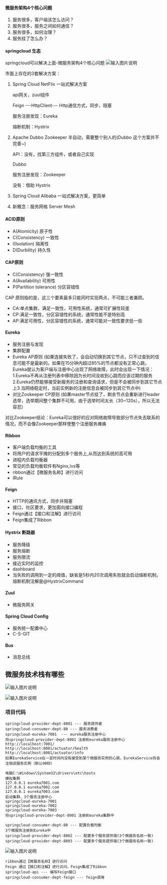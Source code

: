 #### 微服务架构4个核心问题
 1. 服务很多，客户端该怎么访问？
 2. 服务很多，服务之间如何通信？
 3. 服务很多，如何治理？
 4. 服务挂了怎么办？

#### springcloud 生态 
springcloud可以解决上面-微服务架构4个核心问题
![输入图片说明](image/springcloud%E6%A1%86%E6%9E%B6%E5%9B%BE.png)

市面上存在的3套解决方案：
1. Spring Cloud NetFlix 一站式解决方案

   api网关，zuul组件
   
   Feign ---HttpClient--- Http通信方式，同步，阻塞
   
   服务注册发现：Eureka
   
   熔断机制：Hystrix
   
2. Apache Dubbo Zookeeper 半自动，需要整个别人的(Dubbo 这个方案并不完善~)

    API：没有，找第三方组件，或者自己实现
    
    Dubbo
    
    服务注册发现：Zookeeper
    
    没有：借助 Hystrix
    
3. Spring Cloud Alibaba 一站式解决方案，更简单

4. 新概念：服务网格 Server Mesh

#### ACID原则
 - A(Atomicity) 原子性
 - C(Consistency) 一致性
 - I(Isolation) 隔离性
 - D(Durbility) 持久性
 
#### CAP原则
 - C(Consistency) 强一致性
 - A(Availability) 可用性
 - P(Partition tolerance) 分区容错性
 
CAP 原则指的是，这三个要素最多只能同时实现两点，不可能三者兼顾。
 - CA:单点集群，满足一致性，可用性系统，通常可扩展性较差
 - CP:满足一致性，分区容错性的系统，通常性能不是特别高
 - AP:满足可用性，分区容错性的系统，通常可能对一致性要求低一些
 
#### Eureka 
- 服务注册与发现
- 集群配置
- Eureka AP原则  (如果连接失败了，会自动切换到其它节点，只不过查到的信息可能不是最新的。如果在15分钟内超过85%的节点都没有正常心跳，Eureka就认为客户端与注册中心出现了网络故障，此时会出现一下情况：1.Eureka不再从注册列表中移除因为长时间没收到心跳而应该过期的服务2.Eureka仍然能够接受新服务的注册和查询请求，但是不会被同步到其它节点上3.当网络稳定时，当前实例新的注册信息会被同步到其它节点中)
- 对比Zookeeper CP原则  (如果master节点挂了，剩余节点会重新进行leader选举，选举期间整个集群不可用，由于选举时间太长（30~120s），所以无法容忍)

 对比Zookeeper结论：Eureka可以很好的应对网络故障导致部分节点失去联系的情况，而不会像Zookeeper那样使整个注册服务瘫痪

#### Ribbon
- 客户端负载均衡的工具
- 将用户的请求平摊的分配到多个服务上,从而达到系统的高可用
- 进程内负载均衡器
- 常见的负载均衡软件有Nginx,lvs等
- ribbon通过【微服务名称】进行访问
- IRule

#### Feign 
- HTTP的通讯方式，同步并阻塞
- 接口，社区要求，更加面向接口编程
- Feign通过【接口和注解】进行访问
- Feign集成了Ribbon

#### Hystrix 断路器
- 服务降级
- 服务熔断
- 服务限流
- 接近实时的监控
- dashboard
- 当失败的调用到一定的阈值，缺省是5秒内20次调用失败就会启动熔断机制。熔断机制注解是@HystrixCommand

#### Zuul 
- 微服务网关

#### Spring Cloud Config
- 服务统一配置中心
- C-S-GIT

#### Bus
- 消息总线

## 微服务技术栈有哪些

![输入图片说明](image/%E5%BE%AE%E6%9C%8D%E5%8A%A1%E6%8A%80%E6%9C%AF%E6%A0%88.png)

![输入图片说明](image/springcloud%E4%B8%8Edubbo%E5%AF%B9%E6%AF%94.png)


### 项目代码
    springcloud-provider-dept-8001 --- 服务提供者
    springcloud-consumer-dept-80 --- 服务消费者
    springcloud-eureka-7001  --- eureka服务注册中心
    将springcloud-provider-dept-8001 注册到eureka服务注册中心 http://localhost:7001/
    http://localhost:8001/actuator/health  http://localhost:8001/actuator/info
    如果EurekaService在一定时间内没有接受到某个微服务实例的心跳，EurekaService将会注销该服务实例（默认90秒）
    
    电脑C:\Windows\System32\drivers\etc\hosts
    模拟集群
    127.0.0.1 eureka7001.com
    127.0.0.1 eureka7002.com
    127.0.0.1 eureka7003.com
    启动集群，3个服务注册中心
    springcloud-eureka-7001
    springcloud-eureka-7002
    springcloud-eureka-7003
    将springcloud-provider-dept-8001 注册到eureka集群中
    
    springcloud-consumer-dept-80 --- 配置负载均衡
    3个微服务注册到Eureka中
    springcloud-provider-dept-8002 --- 配置多个服务提供端(3个微服务名称一致)
    springcloud-provider-dept-8003 --- 配置多个服务提供端(3个微服务名称一致)
 ![输入图片说明](image/ribbon.png)
 
    ribbon通过【微服务名称】进行访问
    Feign 通过【接口和注解】进行访问，Feign集成了Ribbon
    springcloud-api --- 编写Feign接口
    springcloud-consumer-dept-feign --- feign调用